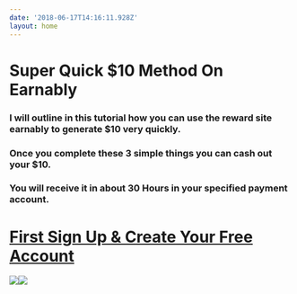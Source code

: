 ```yaml
---
date: '2018-06-17T14:16:11.928Z'
layout: home
---
```

# <a id="_wcbyik9p97p8"></a>Super Quick $10 Method On Earnably

### <a id="_4paibjdc3o0d"></a>I will outline in this tutorial how you can use the reward site earnably to generate $10 very quickly.

### <a id="_ielpmox2hvee"></a>Once you complete these 3 simple things you can cash out your $10.

### <a id="_nzj4m2guf9xy"></a>You will receive it in about 30 Hours in your specified payment account.

# <a id="_snfu3g7bac29"></a>[First Sign Up & Create Your Free Account](https://earnably.com/i/LucyGotLocks)

[**![](../../../../images/img-18733d4c-72ee-4833-ac87-815e59cb9764.jpg)**](https://earnably.com/i/LucyGotLocks)[**![](../../../../images/img-2fc25c90-65b5-4b1c-90e2-4bb129e94d02.png)**](https://earnably.com/i/LucyGotLocks)